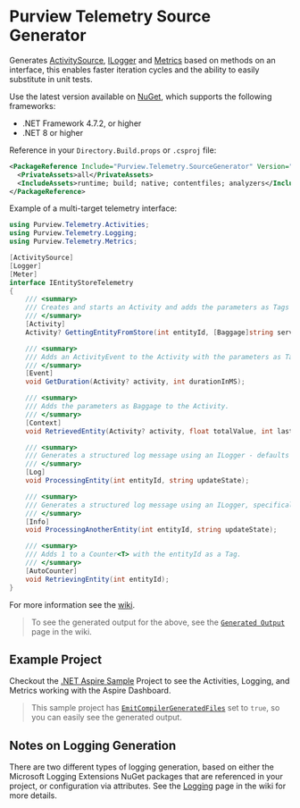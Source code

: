 # Purview Telemetry Source Generator

Generates [ActivitySource](https://learn.microsoft.com/en-us/dotnet/api/system.diagnostics.activitysource), [ILogger](https://learn.microsoft.com/en-us/dotnet/api/microsoft.extensions.logging.ilogger) and [Metrics](https://learn.microsoft.com/en-us/dotnet/api/system.diagnostics.metrics) based on methods on an interface, this enables faster iteration cycles and the ability to easily substitute in unit tests.

Use the latest version available on [NuGet](https://www.nuget.org/packages/Purview.Telemetry.SourceGenerator/), which supports the following frameworks:

- .NET Framework 4.7.2, or higher
- .NET 8 or higher

Reference in your `Directory.Build.props` or `.csproj` file:

```xml
<PackageReference Include="Purview.Telemetry.SourceGenerator" Version="3.0.0-prerelease.7">
  <PrivateAssets>all</PrivateAssets>
  <IncludeAssets>runtime; build; native; contentfiles; analyzers</IncludeAssets>
</PackageReference>
```

Example of a multi-target telemetry interface:

```csharp
using Purview.Telemetry.Activities;
using Purview.Telemetry.Logging;
using Purview.Telemetry.Metrics;

[ActivitySource]
[Logger]
[Meter]
interface IEntityStoreTelemetry
{
    /// <summary>
    /// Creates and starts an Activity and adds the parameters as Tags and Baggage.
    /// </summary>
    [Activity]
    Activity? GettingEntityFromStore(int entityId, [Baggage]string serviceUrl);

    /// <summary>
    /// Adds an ActivityEvent to the Activity with the parameters as Tags.
    /// </summary>
    [Event]
    void GetDuration(Activity? activity, int durationInMS);

    /// <summary>
    /// Adds the parameters as Baggage to the Activity.
    /// </summary>
    [Context]
    void RetrievedEntity(Activity? activity, float totalValue, int lastUpdatedByUserId);

    /// <summary>
    /// Generates a structured log message using an ILogger - defaults to Informational.
    /// </summary>
    [Log]
    void ProcessingEntity(int entityId, string updateState);

    /// <summary>
    /// Generates a structured log message using an ILogger, specifically defined as Informational.
    /// </summary>
    [Info]
    void ProcessingAnotherEntity(int entityId, string updateState);

    /// <summary>
    /// Adds 1 to a Counter<T> with the entityId as a Tag.
    /// </summary>
    [AutoCounter]
    void RetrievingEntity(int entityId);
}
```

For more information see the [wiki](https://github.com/purview-dev/purview-telemetry-sourcegenerator/wiki).

> To see the generated output for the above, see the [`Generated Output`](https://github.com/purview-dev/purview-telemetry-sourcegenerator/wiki/Generated-Output) page in the wiki.

## Example Project

Checkout the [.NET Aspire Sample](https://github.com/purview-dev/purview-telemetry-sourcegenerator/tree/main/samples/SampleApp) Project to see the Activities, Logging, and Metrics working with the Aspire Dashboard.

> This sample project has [`EmitCompilerGeneratedFiles`](https://learn.microsoft.com/en-us/dotnet/core/extensions/configuration-generator#enable-the-configuration-source-generator) set to `true`, so you can easily see the generated output.

## Notes on Logging Generation

There are two different types of logging generation, based on either the Microsoft Logging Extensions NuGet packages that are referenced in your project, or configuration via attributes. See the [Logging](https://github.com/purview-dev/purview-telemetry-sourcegenerator/wiki/Logging) page in the wiki for more details.
